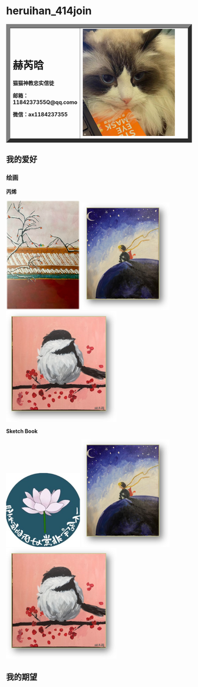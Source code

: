 # heruihan_414join
<table border="10"> 
 <tr>
  <td width="75">
    <h1>赫芮晗</h1>
    <p><b>猫猫神教忠实信徒</b></p>
    <!--<p><b>xx大学xx学院</b></p>-->
    <p><b>邮箱：1184237355Q@qq.como</b></p>
    <p><b>微信：ax1184237355</b></p>
  </td>
  <td width="500">
    <img src="/6af38f17efa3353a83e0cacc108c328.jpg" width="90%">                                                          
  </td>
 </tr>
</table>

## 我的爱好
### 绘画
**丙烯**
 <p float="left">
  <img src="%E5%9B%BE%E7%89%871.jpg" width="200" />
  <img src="%E5%9B%BE%E7%89%872.jpg" width="240" /> 
  <img src="图片3.jpg" width="300" />
</p>

**Sketch Book**
 <p float="left">
  <img src="图片5.jpg" width="200" />
  <img src="%E5%9B%BE%E7%89%872.jpg" width="240" /> 
  <img src="图片3.jpg" width="300" />
</p>
 
## 我的期望


